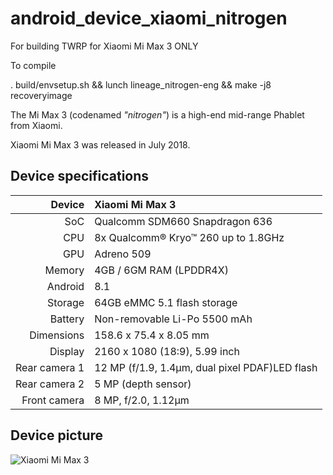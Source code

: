 # android_device_xiaomi_nitrogen
For building TWRP for Xiaomi Mi Max 3 ONLY

To compile

. build/envsetup.sh && lunch lineage_nitrogen-eng && make -j8 recoveryimage

The Mi Max 3 (codenamed _"nitrogen"_) is a high-end mid-range Phablet from Xiaomi.

Xiaomi Mi Max 3 was  released in July 2018.

## Device specifications

| Device        |           Xiaomi Mi Max 3                       |
| -----------:  | :---------------------------------------------- |
| SoC           | Qualcomm SDM660 Snapdragon 636                  |
| CPU           | 8x Qualcomm® Kryo™ 260 up to 1.8GHz             |
| GPU           | Adreno 509                                      |
| Memory        | 4GB / 6GM RAM (LPDDR4X)                         |
| Android       | 8.1                                             |
| Storage       | 64GB eMMC 5.1 flash storage                     |
| Battery       | Non-removable Li-Po 5500 mAh                    |
| Dimensions    | 158.6 x 75.4 x 8.05 mm                          |
| Display       | 2160 x 1080 (18:9), 5.99 inch                   |
| Rear camera 1 | 12 MP (f/1.9, 1.4µm, dual pixel PDAF)LED flash  | 
| Rear camera 2 |  5 MP (depth sensor)                            |
| Front camera  | 8 MP, f/2.0, 1.12µm                             |

## Device picture

![Xiaomi Mi Max 3](https://cdn2.gsmarena.com/vv/pics/xiaomi/xiaomi-mi-max3-3.jpg)
